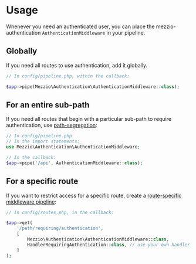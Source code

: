 # Usage

Whenever you need an authenticated user, you can place the
mezzio-authentication `AuthenticationMiddleware` in your pipeline.

## Globally

If you need all routes to use authentication, add it globally.

```php
// In config/pipeline.php, within the callback:

$app->pipe(Mezzio\Authentication\AuthenticationMiddleware::class);
```

## For an entire sub-path

If you need all routes that begin with a particular sub-path to require
authentication, use [path-segregation](https://docs.laminas.dev/laminas-stratigility/v3/api/#path):

```php
// In config/pipeline.php.
// In the import statements:
use Mezzio\Authentication\AuthenticationMiddleware;

// In the callback:
$app->pipe('/api', AuthenticationMiddleware::class);
```

## For a specific route

If you want to restrict access for a specific route, create a [route-specific
middleware pipeline](https://docs.mezzio.dev/mezzio/v3/cookbook/route-specific-pipeline/):

```php
// In config/routes.php, in the callback:

$app->get(
    '/path/requiring/authentication',
    [
        Mezzio\Authentication\AuthenticationMiddleware::class,
        HandlerRequiringAuthentication::class, // use your own handler here
    ]
);
```
